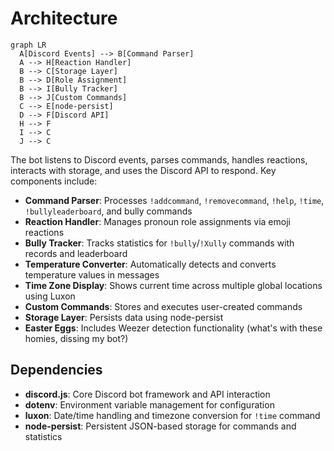 # Architecture

```mermaid
graph LR
  A[Discord Events] --> B[Command Parser]
  A --> H[Reaction Handler]
  B --> C[Storage Layer]
  B --> D[Role Assignment]
  B --> I[Bully Tracker]
  B --> J[Custom Commands]
  C --> E[node-persist]
  D --> F[Discord API]
  H --> F
  I --> C
  J --> C
```

The bot listens to Discord events, parses commands, handles reactions, interacts with storage, and uses the Discord API to respond. Key components include:

- **Command Parser**: Processes `!addcommand`, `!removecommand`, `!help`, `!time`, `!bullyleaderboard`, and bully commands
- **Reaction Handler**: Manages pronoun role assignments via emoji reactions
- **Bully Tracker**: Tracks statistics for `!bully`/`!Xully` commands with records and leaderboard
- **Temperature Converter**: Automatically detects and converts temperature values in messages
- **Time Zone Display**: Shows current time across multiple global locations using Luxon
- **Custom Commands**: Stores and executes user-created commands
- **Storage Layer**: Persists data using node-persist
- **Easter Eggs**: Includes Weezer detection functionality (what's with these homies, dissing my bot?)

## Dependencies

- **discord.js**: Core Discord bot framework and API interaction
- **dotenv**: Environment variable management for configuration
- **luxon**: Date/time handling and timezone conversion for `!time` command
- **node-persist**: Persistent JSON-based storage for commands and statistics
